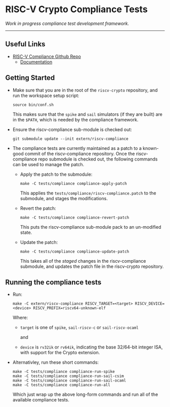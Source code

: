 
# RISC-V Crypto Compliance Tests

*Work in progress compliance test development framework.*

---

## Useful Links

- [RISC-V Compliance Github Repo](https://github.com/riscv/riscv-compliance)
  - [Documentation](https://github.com/riscv/riscv-compliance/tree/master/doc)


## Getting Started

- Make sure that you are in the root of the `riscv-crypto` repository, and
  run the workspace setup script:

  ```
  source bin/conf.sh
  ```

  This makes sure that the `spike` and `sail` simulators (if they are
  built) are in the `$PATH`, which is needed by the compliance framework.

- Ensure the riscv-compliance sub-module is checked out:

  ```
  git submodule update --init extern/riscv-compliance
  ```

- The compliance tests are currently maintained as a patch to a known-good
  commit of the riscv-compliance repository.
  Once the riscv-compliance repo submodule is checked out, the following
  commands can be used to manage the patch.

  - Apply the patch to the submodule:

    ```
    make -C tests/compliance compliance-apply-patch
    ```

    This applies the `tests/compliance/riscv-compliance.patch` to
    the submodule, and stages the modifications.

  - Revert the patch:
    
    ```
    make -C tests/compliance compliance-revert-patch
    ```
    
    This puts the riscv-compliance sub-module pack to an un-modified state.

  - Update the patch:
    
    ```
    make -C tests/compliance compliance-update-patch
    ```

    This takes all of the *staged* changes in the riscv-compliance
    submodule, and updates the patch file in the riscv-crypto
    repository.


## Running the compliance tests

- Run:

  ```make
  make -C extern/riscv-compliance RISCV_TARGET=<target> RISCV_DEVICE=<device> RISCV_PREFIX=riscv64-unknown-elf
  ```

  Where:

  - `target` is one of `spike`, `sail-riscv-c` or `sail-riscv-ocaml`

    and

  - `device` is `rv32ik` or `rv64ik`, indicating the base 32/64-bit integer
    ISA, with support for the Crypto extension.


- Alternativley, run these short commands:

  ```make
  make -C tests/compliance compliance-run-spike
  make -C tests/compliance compliance-run-sail-csim
  make -C tests/compliance compliance-run-sail-ocaml
  make -C tests/compliance compliance-run-all
  ```

  Which just wrap up the above long-form commands and run all of the
  available compliance tests.


